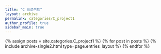 ```yaml
---
title: "C 프로젝트"
layout: archive
permalink: categories/C_project1
author_profile: true
sidebar_main: true
---
```



{% assign posts = site.categories.C_project1 %}
{% for post in posts %} {% include archive-single2.html type=page.entries_layout %} {% endfor %}
